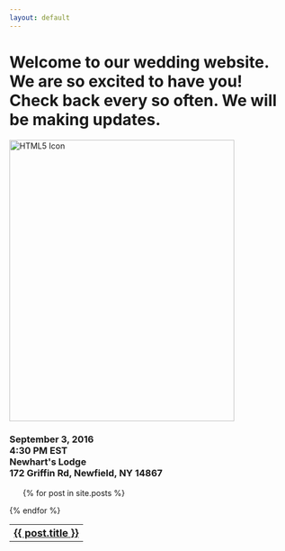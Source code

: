 ```yaml
---
layout: default
---
```



<div class="home">

  <h1 class="page-heading">Welcome to our wedding website. We are so excited to have you!<br>Check back every so often. We will be making updates.</h1>

<img src="{{ site.baseurl }}/images/chestnut.jpeg" alt="HTML5 Icon" style="width:400px;height:500px;"> 

</div>

<div class="home">
	<h3>
		<p>September 3, 2016<br>4:30 PM EST<br>Newhart's Lodge<br>172 Griffin Rd, Newfield, NY 14867</p>
	</h3>
</div>

<!--
  <ul class="post-list">
    {% for post in site.posts %}
      <li>
        <span class="post-meta">{{ post.date | date: "%b %-d, %Y" }}</span>

        <h2>
          <a class="post-link" href="{{ post.url | prepend: site.baseurl }}">{{ post.title }}</a>
        </h2>
      </li>
    {% endfor %}
  </ul>
-->
	
<table cellspacing="18">
  <tr>
	<ul class="post-list">
	    {% for post in site.posts %}
		<th>
        		<a class="post-link" href="{{ post.url | prepend: site.baseurl }}"><font size="4">{{ post.title }}</font></a>
		</th>
		</li>
	    {% endfor %}
	</ul>
  </tr>
</table> 


